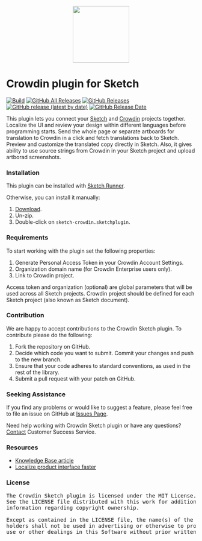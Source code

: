 <p align="center">
  <picture>
    <source media="(prefers-color-scheme: dark)" srcset="https://support.crowdin.com/assets/logos/symbol/png/crowdin-symbol-cWhite.png">
    <source media="(prefers-color-scheme: light)" srcset="https://support.crowdin.com/assets/logos/symbol/png/crowdin-symbol-cDark.png">
    <img width="150" height="150" width=""src="[https://support.crowdin.com/assets/logos/symbol/png/crowdin-symbol-cDark.png](https://crowdin.com)">
  </picture>
</p>

# Crowdin plugin for Sketch

[![Build](https://github.com/crowdin/sketch-crowdin/actions/workflows/build.yml/badge.svg)](https://github.com/crowdin/sketch-crowdin/actions/workflows/build.yml)
[![GitHub All Releases](https://img.shields.io/github/downloads/crowdin/sketch-crowdin/total?cacheSeconds=1800)](https://github.com/crowdin/sketch-crowdin/releases)
[![GitHub Releases](https://img.shields.io/github/downloads/crowdin/sketch-crowdin/latest/total?cacheSeconds=1800)](https://github.com/crowdin/sketch-crowdin/releases/latest)
[![GitHub release (latest by date)](https://img.shields.io/github/v/release/crowdin/sketch-crowdin?cacheSeconds=5000)](https://github.com/crowdin/sketch-crowdin/releases/latest)
[![GitHub Release Date](https://img.shields.io/github/release-date/crowdin/sketch-crowdin?cacheSeconds=1800)](https://github.com/crowdin/sketch-crowdin/releases/latest)

This plugin lets you connect your [Sketch](https://www.sketch.com/) and [Crowdin](https://crowdin.com/) projects together.
Localize the UI and review your design within different languages before programming starts.
Send the whole page or separate artboards for translation to Crowdin in a click and fetch translations back to Sketch. Preview and customize the translated copy directly in Sketch. 
Also, it gives ability to use source strings from Crowdin in your Sketch project and upload artborad screenshots.

### Installation

This plugin can be installed with [Sketch Runner](https://sketchrunner.com/).

Otherwise, you can install it manually:

1. [Download](https://github.com/crowdin/sketch-crowdin/releases/latest/download/sketch-crowdin.sketchplugin.zip).
2. Un-zip.
3. Double-click on `sketch-crowdin.sketchplugin`.

### Requirements
To start working with the plugin set the following properties:
1. Generate Personal Access Token in your Crowdin Account Settings.
2. Organization domain name (for Crowdin Enterprise users only).
3. Link to Crowdin project.

Access token and organization (optional) are global parameters that will be used across all Sketch projects. Crowdin project should be defined for each Sketch project (also known as Sketch document).

### Contribution

We are happy to accept contributions to the Crowdin Sketch plugin. To contribute please do the following:

1. Fork the repository on GitHub.
2. Decide which code you want to submit. Commit your changes and push to the new branch.
3. Ensure that your code adheres to standard conventions, as used in the rest of the library.
4. Submit a pull request with your patch on GitHub.

### Seeking Assistance

If you find any problems or would like to suggest a feature, please feel free to file an issue on GitHub at [Issues Page](https://github.com/crowdin/sketch-crowdin/issues).

Need help working with Crowdin Sketch plugin or have any questions? [Contact](https://crowdin.com/contacts) Customer Success Service.

### Resources

- [Knowledge Base article](https://support.crowdin.com/sketch-plugin/)
- [Localize product interface faster](https://medium.com/@crowdin/localize-product-interface-faster-3a929f3af057)

### License

<pre>
The Crowdin Sketch plugin is licensed under the MIT License.
See the LICENSE file distributed with this work for additional
information regarding copyright ownership.

Except as contained in the LICENSE file, the name(s) of the above copyright
holders shall not be used in advertising or otherwise to promote the sale,
use or other dealings in this Software without prior written authorization.
</pre>
